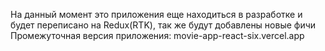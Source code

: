На данный момент это приложения еще находиться в разработке и будет переписано на Redux(RTK), так же будут добавлены новые фичи
Промежуточная версия приложения: movie-app-react-six.vercel.app

